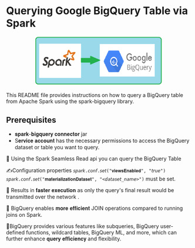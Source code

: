 # Querying Google BigQuery Table via Spark

<p align="center">
  <img src="Images/img.png" width="350" title="Nifi Data Ingestion">
</p>  

This README file provides instructions on how to query a BigQuery table from Apache Spark using the spark-bigquery library.

## Prerequisites

- 𝐬𝐩𝐚𝐫𝐤-𝐛𝐢𝐠𝐪𝐮𝐞𝐫𝐲 𝐜𝐨𝐧𝐧𝐞𝐜𝐭𝐨𝐫 jar
- S𝐞𝐫𝐯𝐢𝐜𝐞 𝐚𝐜𝐜𝐨𝐮𝐧𝐭 has the necessary permissions to access the BigQuery dataset or table you want to query.


📌 Using the Spark Seamless Read api you can query the BigQuery Table

✍️Configuration properties `𝘴𝘱𝘢𝘳𝘬.𝘤𝘰𝘯𝘧.𝘴𝘦𝘵("𝐯𝐢𝐞𝐰𝐬𝐄𝐧𝐚𝐛𝐥𝐞𝐝", "𝘵𝘳𝘶𝘦")`
`𝘴𝘱𝘢𝘳𝘬.𝘤𝘰𝘯𝘧.𝘴𝘦𝘵("𝐦𝐚𝐭𝐞𝐫𝐢𝐚𝐥𝐢𝐳𝐚𝐭𝐢𝐨𝐧𝐃𝐚𝐭𝐚𝐬𝐞𝐭", "<𝘥𝘢𝘵𝘢𝘴𝘦𝘵_𝘯𝘢𝘮𝘦>")` must be set.

📌 Results in 𝐟𝐚𝐬𝐭𝐞𝐫 𝐞𝐱𝐞𝐜𝐮𝐭𝐢𝐨𝐧 as only the query's final result would be transmitted over the network .

📌 BigQuery enables 𝐦𝐨𝐫𝐞 𝐞𝐟𝐟𝐢𝐜𝐢𝐞𝐧𝐭 JOIN operations compared to running joins on Spark.

📌BigQuery provides various features like subqueries, BigQuery user-defined functions, wildcard tables, BigQuery ML, and more, which can further enhance 𝐪𝐮𝐞𝐫𝐲 𝐞𝐟𝐟𝐢𝐜𝐢𝐞𝐧𝐜𝐲 and flexibility.




